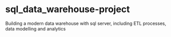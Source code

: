 # sql_data_warehouse-project
Building a modern data warehouse with sql server, including ETL processes, data modelling and analytics
